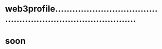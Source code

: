 # web3profile..................................................................................
# soon
